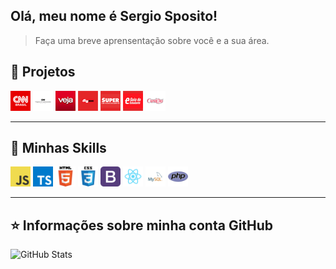 ## Olá, meu nome é <strong>Sergio Sposito!</strong>

> Faça uma breve aprensentação sobre você e a sua área.

## 🔭 Projetos

<code><img height="32" src="https://github.com/sergiosposito-fullstack/sergiosposito-fullstack/blob/main/cnn.png" alt="CNN"/></code>
<code><img height="32" src="https://github.com/sergiosposito-fullstack/sergiosposito-fullstack/blob/main/cnnviagem.png" alt="CNN Viagem Gastronomia"/></code>
<code><img height="32" src="https://github.com/sergiosposito-fullstack/sergiosposito-fullstack/blob/main/veja.png" alt="Veja"/></code>
<code><img height="32" src="https://github.com/sergiosposito-fullstack/sergiosposito-fullstack/blob/main/quatro-rodas.png" alt="Quatro Rodas"/></code>
<code><img height="32" src="https://github.com/sergiosposito-fullstack/sergiosposito-fullstack/blob/main/super.png" alt="Superinteressante"/></code>
<code><img height="32" src="https://github.com/sergiosposito-fullstack/sergiosposito-fullstack/blob/main/guia.png" alt="Guia do Estudante"/></code>
<code><img height="32" src="https://github.com/sergiosposito-fullstack/sergiosposito-fullstack/blob/main/capricho.png" alt="Capricho"/></code>

--------------

## 🚀 Minhas Skills

<code><img height="32" src="https://raw.githubusercontent.com/github/explore/80688e429a7d4ef2fca1e82350fe8e3517d3494d/topics/javascript/javascript.png" alt="Javascript"/></code>
<code><img height="32" src="https://raw.githubusercontent.com/github/explore/80688e429a7d4ef2fca1e82350fe8e3517d3494d/topics/typescript/typescript.png" alt="Typescript"/></code>
<code><img height="32" src="https://raw.githubusercontent.com/github/explore/80688e429a7d4ef2fca1e82350fe8e3517d3494d/topics/html/html.png" alt="HTML5"/></code>
<code><img height="32" src="https://raw.githubusercontent.com/github/explore/80688e429a7d4ef2fca1e82350fe8e3517d3494d/topics/css/css.png" alt="CSS"/></code>
<code><img height="32" src="https://raw.githubusercontent.com/github/explore/80688e429a7d4ef2fca1e82350fe8e3517d3494d/topics/bootstrap/bootstrap.png" alt="Bootstrap"/></code>
<code><img height="32" src="https://raw.githubusercontent.com/github/explore/80688e429a7d4ef2fca1e82350fe8e3517d3494d/topics/react/react.png" alt="React"/></code>
<code><img height="32" src="https://raw.githubusercontent.com/github/explore/80688e429a7d4ef2fca1e82350fe8e3517d3494d/topics/mysql/mysql.png" alt="MySQL"/></code>
<code><img height="32" src="https://raw.githubusercontent.com/github/explore/80688e429a7d4ef2fca1e82350fe8e3517d3494d/topics/php/php.png" alt="php"/></code>

<!-- <code><img height="32" src="https://raw.githubusercontent.com/github/explore/80688e429a7d4ef2fca1e82350fe8e3517d3494d/topics/angular/angular.png" alt="Angular"/></code> -->
<!-- <code><img height="32" src="https://raw.githubusercontent.com/github/explore/80688e429a7d4ef2fca1e82350fe8e3517d3494d/topics/nodejs/nodejs.png" alt="Nodejs"/></code> -->
---

## ⭐ Informações sobre minha conta GitHub
![GitHub Stats](https://github-readme-stats.vercel.app/api?username=sergiosposito-fullstack&show_icons=true)
